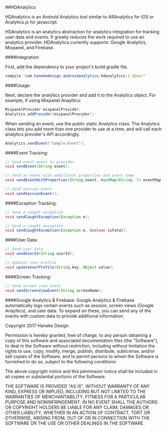 ##HDAnalytics

HDAnalytics is an Android Analytics tool similar to ARAnalytics for iOS or Analytics.js for javascript.

HDAnalytics is an analytics abstraction for analytics integration for tracking user data and events.  It greatly reduces the work required to use an analytics provider.  HDAnalytics currently supports: Google Analytics, Mixpanel, and Firebase.

####Integration:

First, add the dependency to your project's build.gradle file.
```java
compile 'com.hanekedesign.androidanalytics:hdanalytics:1.0@aar'
```

####Usage:

Next, declare the analytics provider and add it to the Analytics object.  For example, if using Mixpanel Anayltics:
```java
MixpanelProvider mixpanelProvider;
Analytics.addProvider(mixpanelProvider);
```
When sending an event, use the public static Analytics class.  The Analytics class lets you add more than one provider to use at a time, and will call each analytics provider's API accordingly.  
```java
Analytics.sendEvent("Sample Event");
```

####Event Tracking:
```java
// Send event event to provider
void sendEvent(String event);

// Send an event with additional properties and event name
void sendEventWithProperties(String event, HashMap<String, ?> eventMap);

// Send session event
void sendSessionEvent();
```

####Exception Tracking:
```java
// Send a caught exception
void sendCaughtException(Exception e);

// Send a caught exception
void sendCaughtException(Exception e, boolean isFatal);
```
####User Data:
```java
// Send user data
void sendUserId(String userId);

// Updates user profile
void updateUserProfile(String key, Object value);
```
####Screen Tracking:
```java
// Send screen view event
void sendScreenViewEvent(String screenName);
```

####Google Analytics & Firebase:
Google Analytics & Firebase automatically logs certain events such as session, screen views (Google Anayltics), and user data.  To expand on these, you can send any of the events with custom data to provide additional information.



Copyright 2017 Haneke Design

Permission is hereby granted, free of charge, to any person obtaining a copy of this software and associated documentation files (the "Software"), to deal in the Software without restriction, including without limitation the rights to use, copy, modify, merge, publish, distribute, sublicense, and/or sell copies of the Software, and to permit persons to whom the Software is furnished to do so, subject to the following conditions:

The above copyright notice and this permission notice shall be included in all copies or substantial portions of the Software.

THE SOFTWARE IS PROVIDED "AS IS", WITHOUT WARRANTY OF ANY KIND, EXPRESS OR IMPLIED, INCLUDING BUT NOT LIMITED TO THE WARRANTIES OF MERCHANTABILITY, FITNESS FOR A PARTICULAR PURPOSE AND NONINFRINGEMENT. IN NO EVENT SHALL THE AUTHORS OR COPYRIGHT HOLDERS BE LIABLE FOR ANY CLAIM, DAMAGES OR OTHER LIABILITY, WHETHER IN AN ACTION OF CONTRACT, TORT OR OTHERWISE, ARISING FROM, OUT OF OR IN CONNECTION WITH THE SOFTWARE OR THE USE OR OTHER DEALINGS IN THE SOFTWARE.
